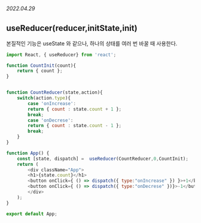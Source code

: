 ###### 2022.04.29


## useReducer(reducer,initState,init)
본질적인 기능은 useState 와 같으나, 하나의 상태를 여러 번 바꿀 때 사용한다.

```js
import React, { useReducer} from 'react';

function CountInit(count){
	return { count };
}


function CountReducer(state,action){
	switch(action.type){
		case 'onIncrease':
		return { count : state.count + 1 };
		break;
		case 'onDecrese':
		return { count : state.count - 1 };
		break;
	}
}

function App() {
	const [state, dispatch] =  useReducer(CountReducer,0,CountInit);
	return (
		<div className="App">
		<h1>{state.count}</h1>
		<button onClick={ () => dispatch({ type:"onIncrease" }) }>+1</button>
		<button onClick={ () => dispatch({ type:"onDecrese" })}>-1</button>
		</div>
	);
}

export default App;

```